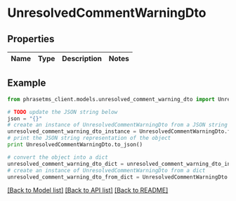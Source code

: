 # UnresolvedCommentWarningDto

## Properties

| Name | Type | Description | Notes |
| ---- | ---- | ----------- | ----- |

## Example

```python
from phrasetms_client.models.unresolved_comment_warning_dto import UnresolvedCommentWarningDto

# TODO update the JSON string below
json = "{}"
# create an instance of UnresolvedCommentWarningDto from a JSON string
unresolved_comment_warning_dto_instance = UnresolvedCommentWarningDto.from_json(json)
# print the JSON string representation of the object
print UnresolvedCommentWarningDto.to_json()

# convert the object into a dict
unresolved_comment_warning_dto_dict = unresolved_comment_warning_dto_instance.to_dict()
# create an instance of UnresolvedCommentWarningDto from a dict
unresolved_comment_warning_dto_from_dict = UnresolvedCommentWarningDto.from_dict(unresolved_comment_warning_dto_dict)
```

[[Back to Model list]](../README.md#documentation-for-models) [[Back to API list]](../README.md#documentation-for-api-endpoints) [[Back to README]](../README.md)
